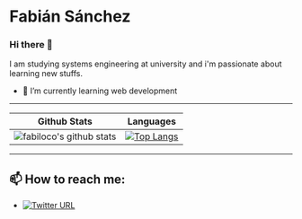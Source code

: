 # Fabián Sánchez
### Hi there 👋
I am studying systems engineering at university and i'm passionate about learning new stuffs.
- 🌱 I’m currently learning web development

------------
| Github Stats | Languages |
|---|---
| ![fabiloco's github stats](https://github-readme-stats.vercel.app/api?username=fabiloco) | [![Top Langs](https://github-readme-stats.vercel.app/api/top-langs/?username=fabiloco&layout=compact)](https://github.com/fabiloco/github-readme-stats) |

------------

## 📫 How to reach me:
- [![Twitter URL](https://img.shields.io/twitter/follow/FabianSzr)](https://twitter.com/FabianSzr)
<!--
**fabiloco/fabiloco** is a ✨ _special_ ✨ repository because its `README.md` (this file) appears on your GitHub profile.

Here are some ideas to get you started:

- 🔭 I’m currently working on ...

- 👯 I’m looking to collaborate on ...
- 🤔 I’m looking for help with ...
- 💬 Ask me about ...
- 📫 How to reach me: ...
- 😄 Pronouns: ...
- ⚡ Fun fact: ...
-->
